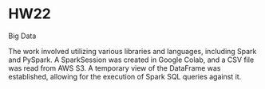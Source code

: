 # HW22
Big Data

The work involved utilizing various libraries and languages, including Spark and PySpark. A SparkSession was created in Google Colab, and a CSV file was read from AWS S3. A temporary view of the DataFrame was established, allowing for the execution of Spark SQL queries against it.
